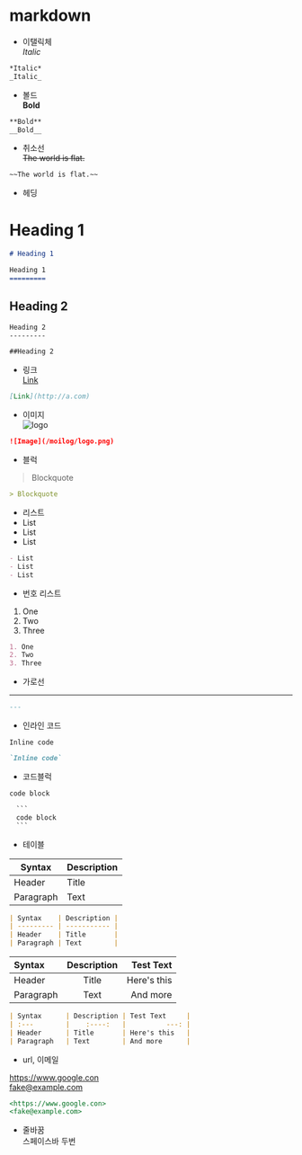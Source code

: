 # markdown

- 이탤릭체  
 *Italic*

```md
*Italic*
_Italic_
```

- 볼드  
 **Bold**

```md
**Bold**
__Bold__
```

- 취소선  
~~The world is flat.~~

```md
~~The world is flat.~~
```

- 헤딩  
# Heading 1

```md
# Heading 1

Heading 1
=========
```

Heading 2
---------

```md
Heading 2
---------

##Heading 2
```

- 링크  
[Link](http://a.com)

```md
[Link](http://a.com)
```

- 이미지  
![logo](/moilog/logo.png)

```md
![Image](/moilog/logo.png)
```

- 블럭  
> Blockquote

```md
> Blockquote
```

- 리스트  
- List
- List
- List

```md
- List
- List
- List
```

- 번호 리스트  
1. One
2. Two
3. Three

```md
1. One
2. Two
3. Three
```

- 가로선  
---

```md
---
```

- 인라인 코드

`Inline code`

```md
`Inline code`
```

- 코드블럭  
```
code block
```

```md
　```
　code block
　```
```

- 테이블

| Syntax    | Description |
| --------- | ----------- |
| Header    | Title       |
| Paragraph | Text        |

```md
| Syntax    | Description |
| --------- | ----------- |
| Header    | Title       |
| Paragraph | Text        |
```

| Syntax      | Description | Test Text     |
| :---        |    :----:   |          ---: |
| Header      | Title       | Here's this   |
| Paragraph   | Text        | And more      |

```md
| Syntax      | Description | Test Text     |
| :---        |    :----:   |          ---: |
| Header      | Title       | Here's this   |
| Paragraph   | Text        | And more      |
```

- url, 이메일

<https://www.google.con>  
<fake@example.com>

```md
<https://www.google.con>
<fake@example.com>
```

- 줄바꿈  
스페이스바 두번
